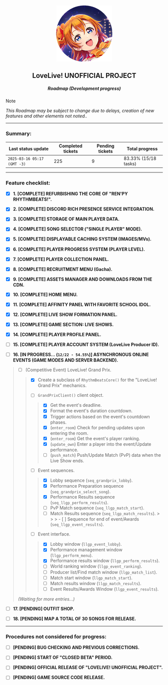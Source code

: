 <p align="center">
  <img width="180" height="180" src="https://github.com/CharlieFuu69/RenPy_RhythmBeats/blob/main/icons/llup_icon.png">
</p>

<h2 align="center"> LoveLive! UNOFFICIAL PROJECT </h2>
<h5 align="center"> Roadmap (Development progress) </h5>

> [!NOTE]
> _This Roadmap may be subject to change due to delays, creation of new features and other elements not noted.._

---

### Summary:

| Last status update             | Completed tickets   | Pending tickets    | Total progress         |
|---|---|---|---|
| `2025-03-16 05:17 (GMT -3)`    | 225                 | 9                  | 83.33% (15/18 tasks)   |

---

### Feature checklist:

- [x] **1. [COMPLETE] REFURBISHING THE CORE OF "REN'PY RHYTHMBEATS!".**

- [x] **2. [COMPLETE] DISCORD RICH PRESENCE SERVICE INTEGRATION.**

- [x] **3. [COMPLETE] STORAGE OF MAIN PLAYER DATA.**

- [x] **4. [COMPLETE] SONG SELECTOR ("SINGLE PLAYER" MODE).**

- [x] **5. [COMPLETE] DISPLAYABLE CACHING SYSTEM (IMAGES/MVs).**

- [x] **6. [COMPLETE] PLAYER PROGRESS SYSTEM (PLAYER LEVEL).**

- [x] **7. [COMPLETE] PLAYER COLLECTION PANEL.**

- [x] **8. [COMPLETE] RECRUITMENT MENU (Gacha).**

- [x] **9. [COMPLETE] ASSETS MANAGER AND DOWNLOADS FROM THE CDN.**

- [x] **10. [COMPLETE] HOME MENU.**

- [x] **11. [COMPLETE] AFFINITY PANEL WITH FAVORITE SCHOOL IDOL.**

- [x] **12. [COMPLETE] LIVE SHOW FORMATION PANEL.**

- [x] **13. [COMPLETE] GAME SECTION: LIVE SHOWS.**

- [x] **14. [COMPLETE] PLAYER PROFILE PANEL.**

- [ ] **15. [COMPLETE] PLAYER ACCOUNT SYSTEM (LoveLive Producer ID).**

- [ ] **16. [IN PROGRESS... (`12/22 - 54.55%`)] ASYNCHRONOUS ONLINE EVENTS (GAME MODES AND SERVER BACKEND).**
>
>    - [ ] (Competitive Event) LoveLive! Grand Prix.
>
>    >    - [x] Create a subclass of `RhythmBeatsCore()` for the "LoveLive! Grand Prix" mechanics.
>    >
>    >    - [ ] `GrandPrixClient()` client object.
>    >    >    - [x] Get the event's deadline.
>    >    >    - [x] Format the event's duration countdown.
>    >    >    - [x] Trigger actions based on the event's countdown phases.
>    >    >    - [x] (`enter_room`) Check for pending updates upon entering the room.
>    >    >    - [x] (`enter_room`) Get the event's player ranking.
>    >    >    - [x] (`update_own`) Enter a player into the event/Update performance.
>    >    >    - [ ] (`push_match`) Push/Update Match (PvP) data when the Live Show ends.
>    >
>    >    - [ ] Event sequences.
>    >    >    - [x] Lobby sequence (`seq_grandprix_lobby`).
>    >    >    - [x] Performance Preparation sequence (`seq_grandprix_select_song`).
>    >    >    - [x] Performance Results sequence (`seq_llgp_perform_results`).
>    >    >    - [ ] PvP Match sequence (`seq_llgp_match_start`).
>    >    >    - [ ] Match Results sequence (`seq_llgp_match_results`). > > > - [ ] Sequence for end of event/Awards (`seq_llgp_event_results`).
>    >
>    >    - [ ] Event interface.
>    >    >    - [x] Lobby window (`llgp_event_lobby`).
>    >    >    - [x] Performance management window (`llgp_perform_menu`).
>    >    >    - [x] Performance results window (`llgp_perform_results`).
>    >    >    - [ ] World ranking window (`llgp_event_ranking`).
>    >    >    - [ ] Producer list/Find match window (`llgp_match_list`).
>    >    >    - [ ] Match start window (`llgp_match_start`).
>    >    >    - [ ] Match results window (`llgp_match_results`).
>    >    >    - [ ] Event Results/Awards Window (`llgp_event_results`).
>
>    _(Waiting for more entries...)_

- [ ] **17. [PENDING] OUTFIT SHOP.**

- [ ] **18. [PENDING] MAP A TOTAL OF 30 SONGS FOR RELEASE.**

---

### Procedures not considered for progress:

- [ ] **[PENDING] BUG CHECKING AND PREVIOUS CORRECTIONS.**

- [ ] **[PENDING] START OF "CLOSED BETA" PERIOD.**

- [ ] **[PENDING] OFFICIAL RELEASE OF "LOVELIVE! UNOFFICIAL PROJECT".**

- [ ] **[PENDING] GAME SOURCE CODE RELEASE.**
